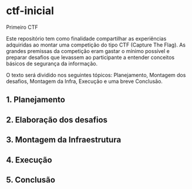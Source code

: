 # ctf-inicial
Primeiro CTF


Este repositório tem como finalidade compartilhar as experiências adquiridas ao montar uma competição do tipo CTF (Capture The Flag). As grandes premissas da competição eram gastar o mínimo possível e preparar desafios que levassem ao participante a entender conceitos básicos de segurança da informação.

O texto será dividido nos seguintes tópicos: Planejamento, Montagem dos desafios, Montagem da Infra, Execução e uma breve Conclusão.

## 1. Planejamento

## 2. Elaboração dos desafios

## 3. Montagem da Infraestrutura

## 4. Execução

## 5. Conclusão



